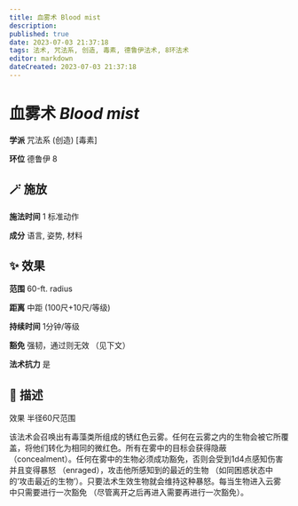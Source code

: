 ```yaml
---
title: 血雾术 Blood mist
description: 
published: true
date: 2023-07-03 21:37:18
tags: 法术, 咒法系, 创造, 毒素, 德鲁伊法术, 8环法术
editor: markdown
dateCreated: 2023-07-03 21:37:18
---
```


# **血雾术** *Blood mist*

**学派** 咒法系 (创造) \[毒素\] 

**环位** 德鲁伊 8

## 🪄 施放

**施法时间** 1 标准动作

**成分** 语言, 姿势, 材料

## ✨ 效果  

**范围** 60-ft. radius

**距离** 中距 (100尺+10尺/等级)  

**持续时间** 1分钟/等级 

**豁免** 强韧，通过则无效 （见下文）

**法术抗力** 是

## 📖 描述

效果          半径60尺范围

该法术会召唤出有毒藻类所组成的锈红色云雾。任何在云雾之内的生物会被它所覆盖，将他们转化为相同的微红色。所有在雾中的目标会获得隐蔽 （concealment）。任何在雾中的生物必须成功豁免，否则会受到1d4点感知伤害并且变得暴怒 （enraged），攻击他所感知到的最近的生物 （如同困惑状态中的‘攻击最近的生物’）。只要法术生效生物就会维持这种暴怒。每当生物进入云雾中只需要进行一次豁免 （尽管离开之后再进入需要再进行一次豁免）。
    